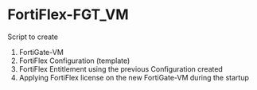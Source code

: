 # FortiFlex-FGT_VM

Script to create
1. FortiGate-VM
2. FortiFlex Configuration (template)
3. FortiFlex Entitlement using the previous Configuration created
4. Applying FortiFlex license on the new FortiGate-VM during the startup
